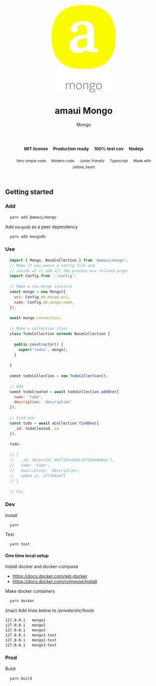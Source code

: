 
</br >
</br >

<p align='center'>
  <a target='_blank' rel='noopener noreferrer' href='#'>
    <img src='utils/images/logo.svg' alt='amaui logo' />
  </a>
</p>

<h1 align='center'>amaui Mongo</h1>

<p align='center'>
  Mongo
</p>

<br />

<h3 align='center'>
  <sub>MIT license&nbsp;&nbsp;&nbsp;&nbsp;</sub>
  <sub>Production ready&nbsp;&nbsp;&nbsp;&nbsp;</sub>
  <sub>100% test cov&nbsp;&nbsp;&nbsp;&nbsp;</sub>
  <sub>Nodejs</sub>
</h3>

<p align='center'>
    <sub>Very simple code&nbsp;&nbsp;&nbsp;&nbsp;</sub>
    <sub>Modern code&nbsp;&nbsp;&nbsp;&nbsp;</sub>
    <sub>Junior friendly&nbsp;&nbsp;&nbsp;&nbsp;</sub>
    <sub>Typescript&nbsp;&nbsp;&nbsp;&nbsp;</sub>
    <sub>Made with :yellow_heart:</sub>
</p>

<br />

## Getting started

### Add

```sh
  yarn add @amaui/mongo
```

Add `mongodb` as a peer dependency

```sh
  yarn add mongodb
```

### Use

```javascript
  import { Mongo, BaseCollection } from '@amaui/mongo';
  // Make if you wanna a config file and
  // inside of it add all the process.env related props
  import Config from './config';

  // Make a new mongo instance
  const mongo = new Mongo({
    uri: Config.db.mongo.uri,
    name: Config.db.mongo.name,
  });

  await mongo.connection;

  // Make a collection class
  class TodoCollection extends BaseCollection {

    public constructor() {
      super('todos', mongo);
    }

  }

  const todoCollection = new TodoCollection();

  // Add
  const todoCreated = await todoCollection.addOne({
    name: 'todo',
    description: 'description'
  });

  // Find one
  const todo = await aCollection.findOne({
    _id: todoCreated._id
  });

  todo;

  // {
  //   _id: ObjectId('407f191e810c19729de860ea'),
  //   name: 'todo',
  //   description: 'description',
  //   added_at: 1777044477
  // }

  // etc.
```

### Dev

Install

```sh
  yarn
```

Test

```sh
  yarn test
```

#### One time local setup

Install docker and docker-compose

  - https://docs.docker.com/get-docker
  - https://docs.docker.com/compose/install

Make docker containers

```sh
  yarn docker
```

(mac) Add lines below to */private/etc/hosts*
```
127.0.0.1   mongo1
127.0.0.1   mongo2
127.0.0.1   mongo3
127.0.0.1   mongo1-test
127.0.0.1   mongo2-test
127.0.0.1   mongo3-test
```

### Prod

Build

```sh
  yarn build
```
